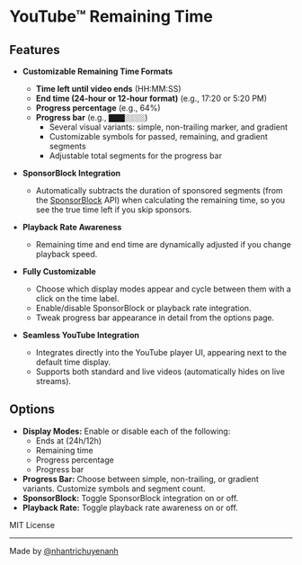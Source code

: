 # YouTube™ Remaining Time

## Features

- **Customizable Remaining Time Formats**
  - **Time left until video ends** (HH:MM:SS)
  - **End time (24-hour or 12-hour format)** (e.g., 17:20 or 5:20 PM)
  - **Progress percentage** (e.g., 64%)
  - **Progress bar** (e.g., `████░░░░░`)
    - Several visual variants: simple, non-trailing marker, and gradient
    - Customizable symbols for passed, remaining, and gradient segments
    - Adjustable total segments for the progress bar

- **SponsorBlock Integration**
  - Automatically subtracts the duration of sponsored segments (from the [SponsorBlock](https://sponsor.ajay.app) API) when calculating the remaining time, so you see the true time left if you skip sponsors.

- **Playback Rate Awareness**
  - Remaining time and end time are dynamically adjusted if you change playback speed.

- **Fully Customizable**
  - Choose which display modes appear and cycle between them with a click on the time label.
  - Enable/disable SponsorBlock or playback rate integration.
  - Tweak progress bar appearance in detail from the options page.

- **Seamless YouTube Integration**
  - Integrates directly into the YouTube player UI, appearing next to the default time display.
  - Supports both standard and live videos (automatically hides on live streams).

## Options

- **Display Modes:** Enable or disable each of the following:
  - Ends at (24h/12h)
  - Remaining time
  - Progress percentage
  - Progress bar
- **Progress Bar:** Choose between simple, non-trailing, or gradient variants. Customize symbols and segment count.
- **SponsorBlock:** Toggle SponsorBlock integration on or off.
- **Playback Rate:** Toggle playback rate awareness on or off.

MIT License

---

Made by [@nhantrichuyenanh](https://github.com/nhantrichuyenanh)
